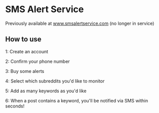 # SMS Alert Service
Previously available at www.smsalertservice.com (no longer in service)

 ## How to use
 1: Create an account
 
 2: Confirm your phone number
 
 3: Buy some alerts
 
 4: Select which subreddits you'd like to monitor
 
 5: Add as many keywords as you'd like
 
 6: When a post contains a keyword, you'll be notified via SMS within seconds!
